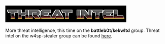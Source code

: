![threat_intel](threat_intel.png)

More threat intelligence, this time on the **battleb0t/kekwltd** group. Threat intel on the w4sp-stealer group can be found [here](https://github.com/reconSuave/w4sp-threat-intel).
